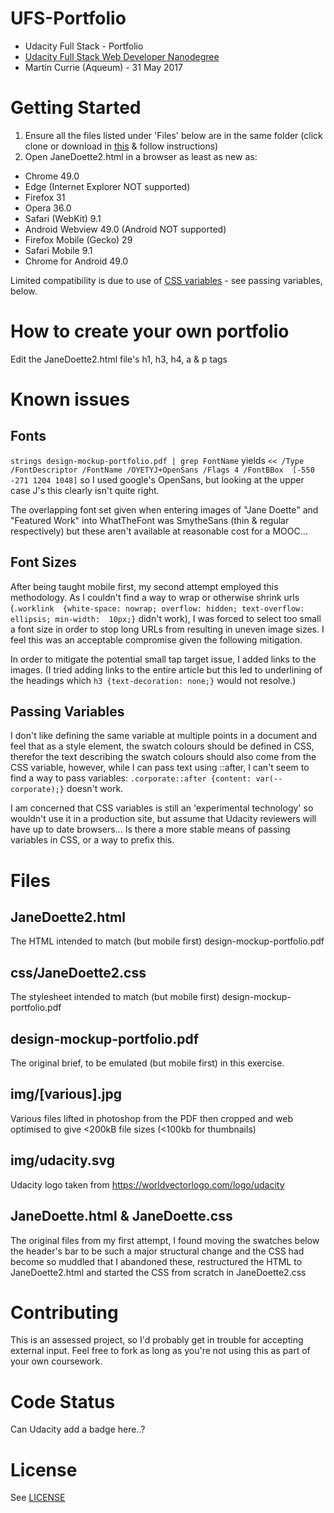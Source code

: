 # UFS-Portfolio
- Udacity Full Stack - Portfolio
- [Udacity Full Stack Web Developer Nanodegree](
https://www.udacity.com/course/full-stack-web-developer-nanodegree--nd004) 
- Martin Currie (Aqueum) - 31 May 2017

# Getting Started
1. Ensure all the files listed under 'Files' below are in the same folder
(click clone or download in [this](https://github.com/Aqueum/UFS-Portfolio) 
& follow instructions)
2. Open JaneDoette2.html in a browser as least as new as:
- Chrome 49.0
- Edge (Internet Explorer NOT supported)
- Firefox 31
- Opera 36.0
- Safari (WebKit) 9.1
- Android Webview 49.0 (Android NOT supported)
- Firefox Mobile (Gecko) 29
- Safari Mobile 9.1
- Chrome for Android 49.0

Limited compatibility is due to use of [CSS variables](
https://developer.mozilla.org/en-US/docs/Web/CSS/Using_CSS_variables) - see 
 passing variables, below.

# How to create your own portfolio
Edit the JaneDoette2.html file's h1, h3, h4, a & p tags

# Known issues
## Fonts
`strings design-mockup-portfolio.pdf | grep FontName`
yields
`<< /Type /FontDescriptor /FontName /OYETYJ+OpenSans /Flags 4 /FontBBox 
[-550 -271 1204 1048]`
so I used google's OpenSans, but looking at the upper case J's this clearly
isn't quite right.

The overlapping font set given when entering images of "Jane Doette" and 
"Featured Work" into WhatTheFont was SmytheSans (thin & regular respectively)
but these aren't available at reasonable cost for a MOOC...

## Font Sizes
After being taught mobile first, my second attempt employed this methodology.
As I couldn't find a way to wrap or otherwise shrink urls (`.worklink 
{white-space: nowrap; overflow: hidden; text-overflow: ellipsis; min-width: 
10px;}` didn't work), I was forced to select too small a font size in order 
to stop long URLs from resulting in uneven image sizes.  I feel this was an 
acceptable compromise given the following mitigation.

In order to mitigate the potential small tap target issue, I added links to the
images.  (I tried adding links to the entire article but this led to 
underlining of the headings which `h3 {text-decoration: none;}` would not 
resolve.)

## Passing Variables
I don't like defining the same variable at multiple points in a document and 
feel that as a style element, the swatch colours should be defined in CSS, 
therefor the text describing the swatch colours should also come from the CSS
variable, however, while I can pass text using ::after, I can't seem to find a
way to pass variables:
`.corporate::after {content: var(--corporate);}` 
doesn't work.

I am concerned that CSS variables is still an 'experimental technology' so 
wouldn't use it in a production site, but assume that Udacity reviewers will 
have up to date browsers...  Is there a more stable means of passing variables
 in CSS, or a way to prefix this.

# Files
## JaneDoette2.html
The HTML intended to match (but mobile first) design-mockup-portfolio.pdf

## css/JaneDoette2.css
The stylesheet intended to match (but mobile first) design-mockup-portfolio.pdf

## design-mockup-portfolio.pdf
The original brief, to be emulated (but mobile first) in this exercise.

## img/[various].jpg
Various files lifted in photoshop from the PDF then cropped and web optimised
to give <200kB file sizes (<100kb for thumbnails)

## img/udacity.svg
Udacity logo taken from https://worldvectorlogo.com/logo/udacity

## JaneDoette.html & JaneDoette.css
The original files from my first attempt, I found moving the swatches below the
header's bar to be such a major structural change and the CSS had become so 
muddled that I abandoned these, restructured the HTML to JaneDoette2.html and 
started the CSS from scratch in JaneDoette2.css


# Contributing
This is an assessed project, so I'd probably get in trouble for accepting 
external input.
Feel free to fork as long as you're not using this as part of your own 
coursework.

# Code Status
Can Udacity add a badge here..?

# License
See [LICENSE](https://github.com/Aqueum/UFS-Portfolio/blob/master/LICENSE)
